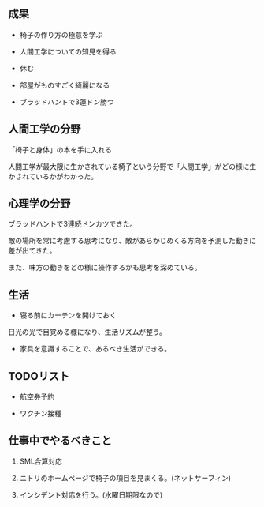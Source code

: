 

## 成果

- 椅子の作り方の極意を学ぶ

- 人間工学についての知見を得る

- 休む

- 部屋がものすごく綺麗になる

- ブラッドハントで3蓮ドン勝つ



## 人間工学の分野

「椅子と身体」の本を手に入れる

人間工学が最大限に生かされている椅子という分野で「人間工学」がどの様に生かされているかがわかった。



## 心理学の分野

ブラッドハントで3連続ドンカツできた。

敵の場所を常に考慮する思考になり、敵があらかじめくる方向を予測した動きに差が出てきた。

また、味方の動きをどの様に操作するかも思考を深めている。


## 生活

- 寝る前にカーテンを開けておく

日光の光で目覚める様になり、生活リズムが整う。

- 家具を意識することで、あるべき生活ができる。


## TODOリスト

- 航空券予約

- ワクチン接種



## 仕事中でやるべきこと

1. SML合算対応

2. ニトリのホームページで椅子の項目を見まくる。(ネットサーフィン)

3. インシデント対応を行う。(水曜日期限なので)





